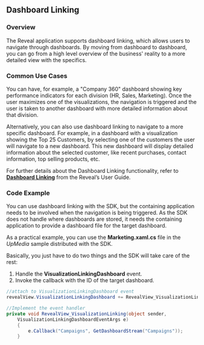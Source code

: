 ## Dashboard Linking

### Overview

The Reveal application supports dashboard linking, which allows users to navigate through dashboards. By moving from dashboard to dashboard, you can go from a high level overview of the business' reality to a more detailed view with the specifics.

### Common Use Cases

You can have, for example, a "Company 360" dashboard showing key
performance indicators for each division (HR, Sales, Marketing). Once the user maximizes one of the visualizations, the navigation is
triggered and the user is taken to another dashboard with more detailed information about that division.

Alternatively, you can also use dashboard linking to navigate to a more specific dashboard. For example, in a dashboard with a visualization showing the Top 25 Customers, by selecting one of the customers the user will navigate to a new dashboard. This new dashboard will display detailed information about the selected customer, like recent purchases, contact information, top selling products, etc.

For further details about the Dashboard Linking functionality, refer to [**Dashboard Linking**](https://www.revealbi.io/help/dashboard-linking) from the Reveal’s User Guide.

### Code Example

You can use dashboard linking with the SDK, but the containing application needs to be involved when the navigation is being triggered.
As the SDK does not handle where dashboards are stored, it needs the containing application to provide a dashboard file for the target dashboard.

As a practical example, you can use the **Marketing.xaml.cs** file in the *UpMedia* sample distributed with the SDK.

Basically, you just have to do two things and the SDK will take care of the rest:

1.  Handle the
    __VisualizationLinkingDashboard__ event.
2.  Invoke the callback with the ID of the target dashboard.

<!-- end list -->

``` csharp
//attach to VisualizationLinkingDashboard event
revealView.VisualizationLinkingDashboard += RevealView_VisualizationLinking;

//Implement the event handler
private void RevealView_VisualizationLinking(object sender,
    VisualizationLinkingDashboardEventArgs e)
    {
        e.Callback("Campaigns", GetDashboardStream("Campaigns"));
    }
```
